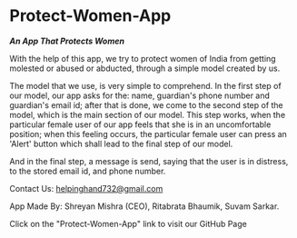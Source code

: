 # Protect-Women-App
_**An App That Protects Women**_

With the help of this app, we try to protect women of India from getting molested or abused or abducted, through a simple model created by us.

The model that we use, is very simple to comprehend. In the first step of our model, our app asks for the: name, guardian's phone number and guardian's email id; after that is done, we come to the second step of the model, which is the main section of our model. This step works, when the particular female user of our app feels that she is in an uncomfortable position; when this feeling occurs, the particular female user can press an 'Alert' button which shall lead to the final step of our model. 

And in the final step, a message is send, saying that the user is in distress, to the stored email id, and phone number.

Contact Us: helpinghand732@gmail.com
         
        
App Made By: Shreyan Mishra (CEO),
             Ritabrata Bhaumik,
             Suvam Sarkar.

Click on the "Protect-Women-App" link to visit our GitHub Page
